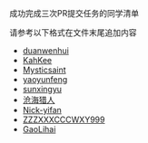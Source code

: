 成功完成三次PR提交任务的同学清单

请参考以下格式在文件末尾追加内容

* [duanwenhui](duanwenhuiIMAU.md)
* [KahKee](KahKee.md)
* [Mysticsaint](zhoukunhao.md)
* [yaoyunfeng](yyf.md)
* [sunxingyu](rock.md)
* [沧海猎人](users/zhangqixun.md)
* [Nick-yifan](Nick-yifan.md)
* [ZZZXXXCCCWXY999](ZZZXXXCCCWXY999.md)
* [GaoLihai](lihai.md)

